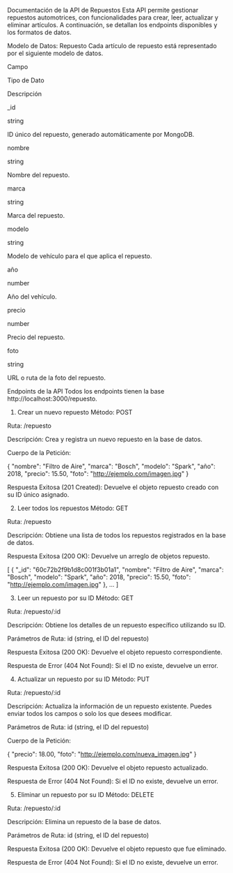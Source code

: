 Documentación de la API de Repuestos
Esta API permite gestionar repuestos automotrices, con funcionalidades para crear, leer, actualizar y eliminar artículos. A continuación, se detallan los endpoints disponibles y los formatos de datos.

Modelo de Datos: Repuesto
Cada artículo de repuesto está representado por el siguiente modelo de datos.

Campo

Tipo de Dato

Descripción

_id

string

ID único del repuesto, generado automáticamente por MongoDB.

nombre

string

Nombre del repuesto.

marca

string

Marca del repuesto.

modelo

string

Modelo de vehículo para el que aplica el repuesto.

año

number

Año del vehículo.

precio

number

Precio del repuesto.

foto

string

URL o ruta de la foto del repuesto.

Endpoints de la API
Todos los endpoints tienen la base http://localhost:3000/repuesto.

1. Crear un nuevo repuesto
Método: POST

Ruta: /repuesto

Descripción: Crea y registra un nuevo repuesto en la base de datos.

Cuerpo de la Petición:

{
  "nombre": "Filtro de Aire",
  "marca": "Bosch",
  "modelo": "Spark",
  "año": 2018,
  "precio": 15.50,
  "foto": "http://ejemplo.com/imagen.jpg"
}

Respuesta Exitosa (201 Created): Devuelve el objeto repuesto creado con su ID único asignado.

2. Leer todos los repuestos
Método: GET

Ruta: /repuesto

Descripción: Obtiene una lista de todos los repuestos registrados en la base de datos.

Respuesta Exitosa (200 OK): Devuelve un arreglo de objetos repuesto.

[
  {
    "_id": "60c72b2f9b1d8c001f3b01a1",
    "nombre": "Filtro de Aire",
    "marca": "Bosch",
    "modelo": "Spark",
    "año": 2018,
    "precio": 15.50,
    "foto": "http://ejemplo.com/imagen.jpg"
  },
  ...
]

3. Leer un repuesto por su ID
Método: GET

Ruta: /repuesto/:id

Descripción: Obtiene los detalles de un repuesto específico utilizando su ID.

Parámetros de Ruta: id (string, el ID del repuesto)

Respuesta Exitosa (200 OK): Devuelve el objeto repuesto correspondiente.

Respuesta de Error (404 Not Found): Si el ID no existe, devuelve un error.

4. Actualizar un repuesto por su ID
Método: PUT

Ruta: /repuesto/:id

Descripción: Actualiza la información de un repuesto existente. Puedes enviar todos los campos o solo los que desees modificar.

Parámetros de Ruta: id (string, el ID del repuesto)

Cuerpo de la Petición:

{
  "precio": 18.00,
  "foto": "http://ejemplo.com/nueva_imagen.jpg"
}

Respuesta Exitosa (200 OK): Devuelve el objeto repuesto actualizado.

Respuesta de Error (404 Not Found): Si el ID no existe, devuelve un error.

5. Eliminar un repuesto por su ID
Método: DELETE

Ruta: /repuesto/:id

Descripción: Elimina un repuesto de la base de datos.

Parámetros de Ruta: id (string, el ID del repuesto)

Respuesta Exitosa (200 OK): Devuelve el objeto repuesto que fue eliminado.

Respuesta de Error (404 Not Found): Si el ID no existe, devuelve un error.
